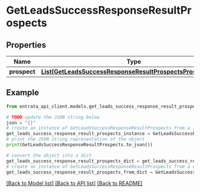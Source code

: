 # GetLeadsSuccessResponseResultProspects


## Properties

Name | Type | Description | Notes
------------ | ------------- | ------------- | -------------
**prospect** | [**List[GetLeadsSuccessResponseResultProspectsProspectInner]**](GetLeadsSuccessResponseResultProspectsProspectInner.md) |  | 

## Example

```python
from entrata_api_client.models.get_leads_success_response_result_prospects import GetLeadsSuccessResponseResultProspects

# TODO update the JSON string below
json = "{}"
# create an instance of GetLeadsSuccessResponseResultProspects from a JSON string
get_leads_success_response_result_prospects_instance = GetLeadsSuccessResponseResultProspects.from_json(json)
# print the JSON string representation of the object
print(GetLeadsSuccessResponseResultProspects.to_json())

# convert the object into a dict
get_leads_success_response_result_prospects_dict = get_leads_success_response_result_prospects_instance.to_dict()
# create an instance of GetLeadsSuccessResponseResultProspects from a dict
get_leads_success_response_result_prospects_from_dict = GetLeadsSuccessResponseResultProspects.from_dict(get_leads_success_response_result_prospects_dict)
```
[[Back to Model list]](../README.md#documentation-for-models) [[Back to API list]](../README.md#documentation-for-api-endpoints) [[Back to README]](../README.md)


